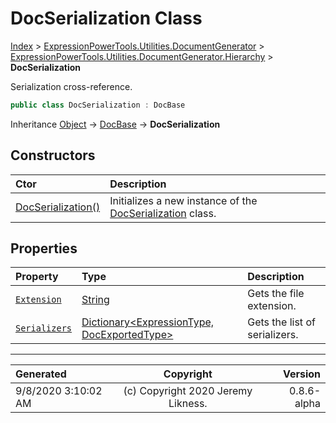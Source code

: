 ﻿# DocSerialization Class

[Index](../index.md) > [ExpressionPowerTools.Utilities.DocumentGenerator](ExpressionPowerTools.Utilities.DocumentGenerator.a.md) > [ExpressionPowerTools.Utilities.DocumentGenerator.Hierarchy](ExpressionPowerTools.Utilities.DocumentGenerator.Hierarchy.n.md) > **DocSerialization**

Serialization cross-reference.

```csharp
public class DocSerialization : DocBase
```

Inheritance [Object](https://docs.microsoft.com/dotnet/api/system.object) → [DocBase](ExpressionPowerTools.Utilities.DocumentGenerator.Hierarchy.DocBase.cs.md) → **DocSerialization**

## Constructors

| Ctor | Description |
| :-- | :-- |
| [DocSerialization()](ExpressionPowerTools.Utilities.DocumentGenerator.Hierarchy.DocSerialization.ctor.md#docserialization) | Initializes a new instance of the [DocSerialization](ExpressionPowerTools.Utilities.DocumentGenerator.Hierarchy.DocSerialization.cs.md) class. |
## Properties

| Property | Type | Description |
| :-- | :-- | :-- |
| [`Extension`](ExpressionPowerTools.Utilities.DocumentGenerator.Hierarchy.DocSerialization.Extension.prop.md) | [String](https://docs.microsoft.com/dotnet/api/system.string) | Gets the file extension. |
| [`Serializers`](ExpressionPowerTools.Utilities.DocumentGenerator.Hierarchy.DocSerialization.Serializers.prop.md) | [Dictionary&lt;ExpressionType, DocExportedType>](https://docs.microsoft.com/dotnet/api/system.collections.generic.dictionary-2) | Gets the list of serializers. |


---

| Generated | Copyright | Version |
| :-- | :-: | --: |
| 9/8/2020 3:10:02 AM | (c) Copyright 2020 Jeremy Likness. | 0.8.6-alpha |
